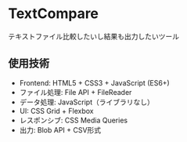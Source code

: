 # TextCompare
テキストファイル比較したいし結果も出力したいツール


## 使用技術
- Frontend: HTML5 + CSS3 + JavaScript (ES6+)
- ファイル処理: File API + FileReader
- データ処理: JavaScript（ライブラリなし）
- UI: CSS Grid + Flexbox
- レスポンシブ: CSS Media Queries
- 出力: Blob API + CSV形式
